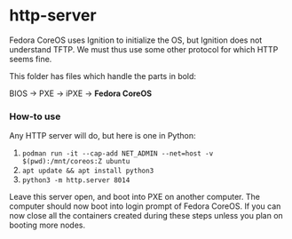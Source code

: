 # http-server

Fedora CoreOS uses Ignition to initialize the OS, but Ignition does not understand TFTP. We must thus use some other protocol for which HTTP seems fine.

This folder has files which handle the parts in bold:

BIOS -> PXE -> iPXE -> **Fedora CoreOS**

### How-to use

Any HTTP server will do, but here is one in Python:

1. `podman run -it --cap-add NET_ADMIN --net=host -v $(pwd):/mnt/coreos:Z ubuntu`
2. `apt update && apt install python3`
3. `python3 -m http.server 8014`

Leave this server open, and boot into PXE on another computer. The computer should now boot into login prompt of Fedora CoreOS. If you can now close all the containers created during these steps unless you plan on booting more nodes.